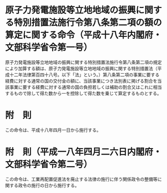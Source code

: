 # 原子力発電施設等立地地域の振興に関する特別措置法施行令第八条第二項の額の算定に関する命令（平成十八年内閣府・文部科学省令第一号）
原子力発電施設等立地地域の振興に関する特別措置法施行令第八条第二項の規定により加算する額は、原子力発電施設等立地地域の振興に関する特別措置法（平成十二年法律第百四十八号。以下「法」という。）第八条第二項の事業に要する経費に対する通常の国の交付金の額に、当該事業につき法別表に掲げる割合を当該事業に要する経費に対する通常の国の負担若しくは補助の割合又はこれに相当するもので除して得た数から一を控除して得た数を乗じて算定するものとする。
# 附　則
この命令は、平成十八年四月一日から施行する。
# 附　則（平成一八年四月二六日内閣府・文部科学省令第二号）
この命令は、工業再配置促進法を廃止する法律の施行に伴う関係政令の整備等に関する政令の施行の日から施行する。
